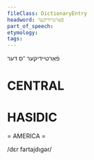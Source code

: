 ```yaml
---
fileClass: DictionaryEntry
headword: פֿאַרטיידיקער
part_of_speech: 
etymology: 
tags: 
---
```

פֿאַרטיידיקער
־ס
דער

CENTRAL
========

HASIDIC
=======
= AMERICA = 

/dɛr fartajdɩgər/
